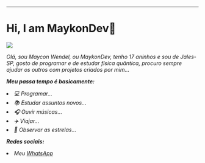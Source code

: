 <hr>

<h1>Hi, I am MaykonDev💫</h1>

<img src=https://64.media.tumblr.com/d47dac901f1141e3d7d51576bcf7c306/dd9cb6705e9c593d-13/s540x810/9fd7ded41173e14c4c262af13441a0e42c25e3e1.gif>

<p><i>Olá, sou Maycon Wendel, ou MaykonDev, tenho 17 aninhos e sou de Jales-SP, gosto de programar e de estudar física quântica, procuro sempre ajudar os outros com projetos criados por mim...<i></p>


<strong>Meu passa tempo é basicamente:</strong>

<li>💻 Programar...
<li>📚 Estudar assuntos novos...
<li>🎧 Ouvir músicas...
<li>✈️ Viajar...
<li>🌃 Observar as estrelas...

___Redes sociais:___

<i><li>Meu <a href="https://api.whatsapp.com/send?phone=5567998318445">WhatsApp</a></i>
